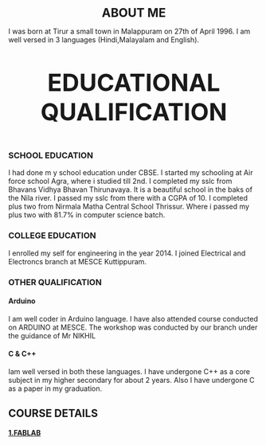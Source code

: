 <p align= "center">
<font size="+2"> 
<b> ABOUT ME </b>
</p>
</font>
 I was born at Tirur a small town in Malappuram on 27th of April 1996. I am well versed in 3 languages (Hindi,Malayalam and English).
<font size="+5">
<p align= "center">
<b> EDUCATIONAL QUALIFICATION </b> 
</p></font>
  
 
 
### SCHOOL EDUCATION 

I had done m y school education under CBSE.
 I started my schooling at Air force school Agra, where i studied till 2nd. I completed my sslc from Bhavans Vidhya Bhavan Thirunavaya. It is a beautiful school in the baks of the Nila river. I passed my sslc from  there with a CGPA of 10. I completed plus two from Nirmala Matha Central School Thrissur. Where i passed my plus two with 81.7% in computer science batch. 
 
### COLLEGE EDUCATION

I enrolled my self for engineering in the year 2014. I joined Electrical and Electroncs branch at MESCE Kuttippuram.

### OTHER QUALIFICATION

#### Arduino

I am well coder in Arduino language. I have also attended course conducted on ARDUINO at MESCE. The workshop was conducted by our branch under the guidance of Mr NIKHIL 

#### C & C++ 

Iam well versed in both these languages. I have undergone C++ as a core subject in my higher secondary for about 2 years. Also I have undergone C as a paper in my graduation.

## COURSE DETAILS

[<b>1.FABLAB </b>](https://arjunhari2704.github.io/FABLAB/) 
  


